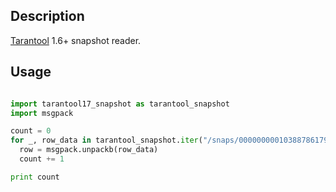 ## Description

[Tarantool](https://github.com/tarantool/tarantool) 1.6+ snapshot reader.

## Usage

```python

import tarantool17_snapshot as tarantool_snapshot
import msgpack

count = 0
for _, row_data in tarantool_snapshot.iter("/snaps/00000000010388786179.snap"):
  row = msgpack.unpackb(row_data)
  count += 1

print count

```
